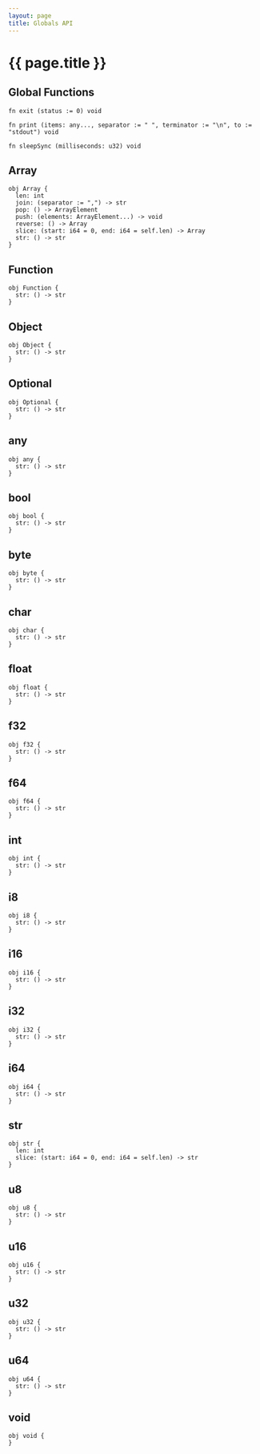 ```yaml
---
layout: page
title: Globals API
---
```


# {{ page.title }}

## Global Functions
```the
fn exit (status := 0) void
```

```the
fn print (items: any..., separator := " ", terminator := "\n", to := "stdout") void
```

```the
fn sleepSync (milliseconds: u32) void
```

## Array
```the
obj Array {
  len: int
  join: (separator := ",") -> str
  pop: () -> ArrayElement
  push: (elements: ArrayElement...) -> void
  reverse: () -> Array
  slice: (start: i64 = 0, end: i64 = self.len) -> Array
  str: () -> str
}
```

## Function
```the
obj Function {
  str: () -> str
}
```

## Object
```the
obj Object {
  str: () -> str
}
```

## Optional
```the
obj Optional {
  str: () -> str
}
```

## any
```the
obj any {
  str: () -> str
}
```

## bool
```the
obj bool {
  str: () -> str
}
```

## byte
```the
obj byte {
  str: () -> str
}
```

## char
```the
obj char {
  str: () -> str
}
```

## float
```the
obj float {
  str: () -> str
}
```

## f32
```the
obj f32 {
  str: () -> str
}
```

## f64
```the
obj f64 {
  str: () -> str
}
```

## int
```the
obj int {
  str: () -> str
}
```

## i8
```the
obj i8 {
  str: () -> str
}
```

## i16
```the
obj i16 {
  str: () -> str
}
```

## i32
```the
obj i32 {
  str: () -> str
}
```

## i64
```the
obj i64 {
  str: () -> str
}
```

## str
```the
obj str {
  len: int
  slice: (start: i64 = 0, end: i64 = self.len) -> str
}
```

## u8
```the
obj u8 {
  str: () -> str
}
```

## u16
```the
obj u16 {
  str: () -> str
}
```

## u32
```the
obj u32 {
  str: () -> str
}
```

## u64
```the
obj u64 {
  str: () -> str
}
```

## void
```the
obj void {
}
```

